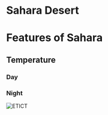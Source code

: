 # Sahara Desert
# Features of Sahara
## Temperature
### Day
### Night
![ETICT](https://encrypted-tbn0.gstatic.com/images?q=tbn:ANd9GcTtkt-UDPjpQoWd5jfDGzA0b1RN9lF3VI3oQg&s)
